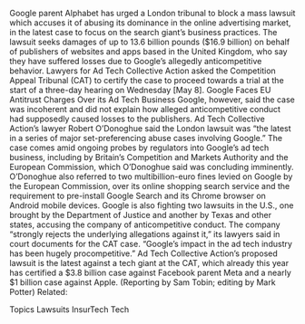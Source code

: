 Google parent Alphabet has urged a London tribunal to block a mass lawsuit which accuses it of abusing its dominance in the online advertising market, in the latest case to focus on the search giant’s business practices.
The lawsuit seeks damages of up to 13.6 billion pounds ($16.9 billion) on behalf of publishers of websites and apps based in the United Kingdom, who say they have suffered losses due to Google’s allegedly anticompetitive behavior.
Lawyers for Ad Tech Collective Action asked the Competition Appeal Tribunal (CAT) to certify the case to proceed towards a trial at the start of a three-day hearing on Wednesday [May 8].
Google Faces EU Antitrust Charges Over its Ad Tech Business
Google, however, said the case was incoherent and did not explain how alleged anticompetitive conduct had supposedly caused losses to the publishers.
Ad Tech Collective Action’s lawyer Robert O’Donoghue said the London lawsuit was “the latest in a series of major set-preferencing abuse cases involving Google.”
The case comes amid ongoing probes by regulators into Google’s ad tech business, including by Britain’s Competition and Markets Authority and the European Commission, which O’Donoghue said was concluding imminently.
O’Donoghue also referred to two multibillion-euro fines levied on Google by the European Commission, over its online shopping search service and the requirement to pre-install Google Search and its Chrome browser on Android mobile devices.
Google is also fighting two lawsuits in the U.S., one brought by the Department of Justice and another by Texas and other states, accusing the company of anticompetitive conduct.
The company “strongly rejects the underlying allegations against it,” its lawyers said in court documents for the CAT case. “Google’s impact in the ad tech industry has been hugely procompetitive.”
Ad Tech Collective Action’s proposed lawsuit is the latest against a tech giant at the CAT, which already this year has certified a $3.8 billion case against Facebook parent Meta and a nearly $1 billion case against Apple.
(Reporting by Sam Tobin; editing by Mark Potter)
Related:

Topics
Lawsuits
InsurTech
Tech
